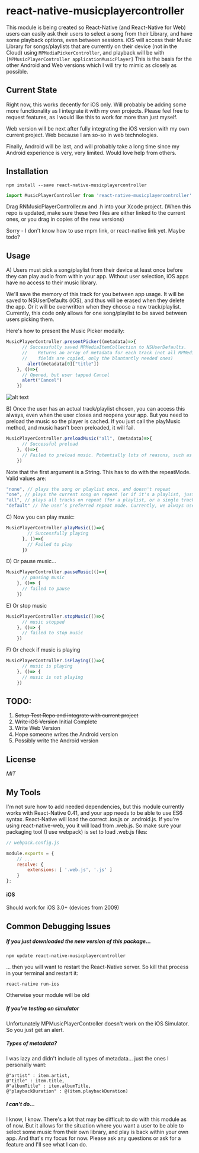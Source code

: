 # react-native-musicplayercontroller

This module is being created so React-Native (and React-Native for Web) users can easily ask their users to select a song from their Library, and have some playback options, even between sessions. iOS will access their Music Library for songs/playlists that are currently on their device (not in the Cloud) using ```MPMediaPickerController```, and playback will be with ```[MPMusicPlayerController applicationMusicPlayer]``` This is the basis for the other Android and Web versions which I will try to mimic as closely as possible.


## Current State
Right now, this works decently for iOS only. Will probably be adding some more functionality as I integrate it with my own projects. Please feel free to request features, as I would like this to work for more than just myself.

Web version will be next after fully integrating the iOS version with my own current project. Web because I am so-so in web technologies.

Finally, Android will be last, and will probably take a long time since my Android experience is very, very limited. Would love help from others.

## Installation
```
npm install --save react-native-musicplayercontroller
```

```javascript
import MusicPlayerController from 'react-native-musicplayercontroller'
```
Drag RNMusicPlayerController.m and .h into your Xcode project. (When this repo is updated, make sure these two files are either linked to the current ones, or you drag in copies of the new versions)

Sorry - I don't know how to use rnpm link, or react-native link yet. Maybe todo?

## Usage
 A) Users must pick a song/playlist from their device at least once before they can play audio from within your app. Without user selection, iOS apps have no access to their music library.

We'll save the memory of this track for you between app usage. It will be saved to NSUserDefaults (iOS), and thus will be erased when they delete the app. Or it will be overwritten when they choose a new track/playlist. Currently, this code only allows for one song/playlist to be saved between users picking them.

Here's how to present the Music Picker modally:
```javascript
MusicPlayerController.presentPicker((metadata)=>{
      // Successfully saved MPMediaItemCollection to NSUserDefaults.
      //    Returns an array of metadata for each track (not all MPMediaItem
      //    fields are copied, only the blantantly needed ones)
        alert(metadata[0]["title"])
    }, ()=>{
      // Opened, but user tapped Cancel
      alert("Cancel")
    })
```
![alt text](https://github.com/KjellConnelly/react-native-musicplayercontroller/blob/master/example/example.png "MPMediaPickerController")

B) Once the user has an actual track/playlist chosen, you can access this always, even when the user closes and reopens your app. But you need to preload the music so the player is cached. If you just call the playMusic method, and music hasn't been preloaded, it will fail.
```javascript
MusicPlayerController.preloadMusic("all", (metadata)=>{
      // Successful preload
    }, ()=>{
      // Failed to preload music. Potentially lots of reasons, such as the music file being removed from the device.
    })
```
Note that the first argument is a String. This has to do with the repeatMode. Valid values are:
```javascript
"none", // plays the song or playlist once, and doesn't repeat
"one", // plays the current song on repeat (or if it's a playlist, just the currently selected song)
"all", // plays all tracks on repeat (for a playlist, or a single track)
"default" // The user’s preferred repeat mode. Currently, we always use the applicationMusicPlayer, so whatever Apple set as being the default repeat mode, that will happen. I'm not sure which one it uses though, so avoid picking this unless you know for sure what it does.
```

C) Now you can play music:
```javascript
MusicPlayerController.playMusic(()=>{
        // Successfully playing
      }, ()=>{
        // Failed to play
      })
```

D) Or pause music...
```javascript
MusicPlayerController.pauseMusic(()=>{
      // pausing music
    }, ()=> {
      // failed to pause
    })
```

E) Or stop music
```javascript
MusicPlayerController.stopMusic(()=>{
      // music stopped
    }, ()=> {
      // failed to stop music
    })
```

F) Or check if music is playing 
```javascript
MusicPlayerController.isPlaying(()=>{
      // music is playing
    }, ()=> {
      // music is not playing
    })
```


## TODO:
1. ~~Setup Test Repo and integrate with current project~~
2. ~~Write iOS Version~~ Initial Complete
3. Write Web Version
4. Hope someone writes the Android version
5. Possibly write the Android version


## License
*MIT*

## My Tools
I'm not sure how to add needed dependencies, but this module currently works with React-Native 0.41, and your app needs to be able to use ES6 syntax. React-Native will load the correct .ios.js or .android.js. If you're using react-native-web, you it will load from .web.js. So make sure your packaging tool (I use webpack) is set to load .web.js files:

```javascript
// webpack.config.js

module.exports = {
    // ...
    resolve: {
        extensions: [ '.web.js', '.js' ]
    }
};
```

#### iOS
Should work for iOS 3.0+ (devices from 2009)

## Common Debugging Issues

##### If you just downloaded the new version of this package...
```
npm update react-native-musicplayercontroller
```
... then you will want to restart the React-Native server. So kill that process in your terminal and restart it:
```
react-native run-ios
```
Otherwise your module will be old

##### If you're testing on simulator

Unfortunately MPMusicPlayerController doesn't work on the iOS Simulator. So you just get an alert.

##### Types of metadata?

I was lazy and didn't include all types of metadata... just the ones I personally want:
 ```objc
 @"artist" : item.artist,
 @"title" : item.title,
 @"albumTitle" : item.albumTitle,
 @"playbackDuration" : @(item.playbackDuration)
 ```

##### I can't do...

I know, I know. There's a lot that may be difficult to do with this module as of now. But it allows for the situation where you want a user to be able to select some music from their own library, and play is back within your own app. And that's my focus for now. Please ask any questions or ask for a feature and I'll see what I can do.
